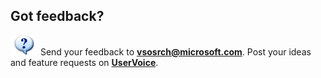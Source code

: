 ## Got feedback?

![Question](../_img/_shared/question.png) 
Send your feedback to **[vsosrch@microsoft.com](mailto:vsosrch@microsoft.com?Subject=Feedback%20on%20Code%20Search)**.
Post your ideas and feature requests on **[UserVoice](http://go.microsoft.com/fwlink/?LinkId=698652&clcid=0x409)**.
